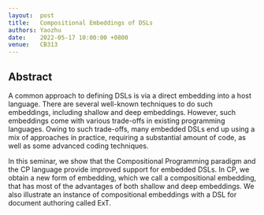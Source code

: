 ```yaml
--- 
layout:  post 
title:   Compositional Embeddings of DSLs
authors: Yaozhu
date:    2022-05-17 10:00:00 +0800
venue:   CB313
--- 
```


## Abstract

A common approach to defining DSLs is via a direct embedding into a host language. There are several well-known techniques to do such embeddings, including shallow and deep embeddings. However, such embeddings come with various trade-offs in existing programming languages. Owing to such trade-offs, many embedded DSLs end up using a mix of approaches in practice, requiring a substantial amount of code, as well as some advanced coding techniques.

In this seminar, we show that the Compositional Programming paradigm and the CP language provide improved support for embedded DSLs. In CP, we obtain a new form of embedding, which we call a compositional embedding, that has most of the advantages of both shallow and deep embeddings. We also illustrate an instance of compositional embeddings with a DSL for document authoring called ExT.
